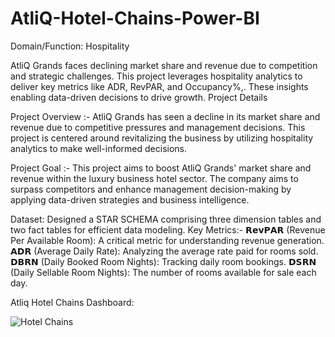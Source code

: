 # AtliQ-Hotel-Chains-Power-BI

Domain/Function: Hospitality

AtliQ Grands faces declining market share and revenue due to competition and strategic challenges. This project leverages hospitality analytics to deliver key metrics like ADR, RevPAR, and Occupancy%,. These insights enabling data-driven decisions to drive growth.
Project Details

Project Overview :- AtliQ Grands has seen a decline in its market share and revenue due to competitive pressures and management decisions. This project is centered around revitalizing the business by utilizing hospitality analytics to make well-informed decisions.

Project Goal :- This project aims to boost AtliQ Grands' market share and revenue within the luxury business hotel sector. The company aims to surpass competitors and enhance management decision-making by applying data-driven strategies and business intelligence.

Dataset: Designed a STAR SCHEMA comprising three dimension tables and two fact tables for efficient data modeling.
Key Metrics:-
𝗥𝗲𝘃𝗣𝗔𝗥 (Revenue Per Available Room): A critical metric for understanding revenue generation.
𝗔𝗗𝗥 (Average Daily Rate): Analyzing the average rate paid for rooms sold.
𝗗𝗕𝗥𝗡 (Daily Booked Room Nights): Tracking daily room bookings.
𝗗𝗦𝗥𝗡 (Daily Sellable Room Nights): The number of rooms available for sale each day.

Atliq Hotel Chains Dashboard:

![Hotel Chains](https://github.com/user-attachments/assets/65277913-b061-463a-987d-1309b16b30c1)
